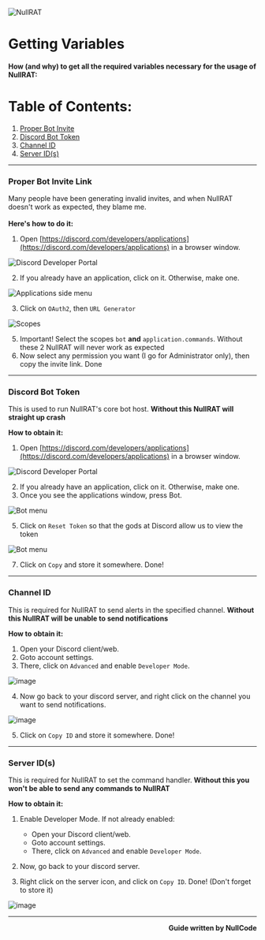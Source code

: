 ![NullRAT](https://user-images.githubusercontent.com/70959549/150108231-0c8a8b30-a3cf-4a94-8712-2277cd833731.png)

<h1 align=left>Getting Variables</h1>
<h4 align=left><b>How (and why) to get all the required variables necessary for the usage of NullRAT:</b></h4>
<h1>Table of Contents:</h2>

1. [Proper Bot Invite](https://github.com/NullCode1337/NullRAT/edit/source/Getting%20Variables.md#proper-bot-invite-link)
2. [Discord Bot Token](https://github.com/NullCode1337/NullRAT/blob/source/Getting%20Variables.md#discord-bot-token)
3. [Channel ID](https://github.com/NullCode1337/NullRAT/blob/source/Getting%20Variables.md#channel-id)
4. [Server ID(s)](https://github.com/NullCode1337/NullRAT/blob/source/Getting%20Variables.md#server-ids)

---
<h3>Proper Bot Invite Link</h3>

Many people have been generating invalid invites, and when NullRAT doesn't work as expected, they blame me.</br></br>
**Here's how to do it:**

1. Open [https://discord.com/developers/applications](https://discord.com/developers/applications) in a browser window.

![Discord Developer Portal](https://user-images.githubusercontent.com/70959549/150104339-5b6edaf2-26ec-4438-9d08-cd82473db39e.png)

2. If you already have an application, click on it. Otherwise, make one.

![Applications side menu](https://user-images.githubusercontent.com/70959549/162367526-4432adea-0998-45b8-a151-958d86c331be.png)

3. Click on `OAuth2`, then `URL Generator`

![Scopes](https://user-images.githubusercontent.com/70959549/162367784-5f53d2aa-00c8-419f-b5bc-80058437ad66.png)

5. Important! Select the scopes `bot` **and** `application.commands`. Without these 2 NullRAT will never work as expected
6. Now select any permission you want (I go for Administrator only), then copy the invite link. Done

---
<h3>Discord Bot Token</h3>

This is used to run NullRAT's core bot host. **Without this NullRAT will straight up crash**

**How to obtain it:**

1. Open [https://discord.com/developers/applications](https://discord.com/developers/applications) in a browser window.

![Discord Developer Portal](https://user-images.githubusercontent.com/70959549/150104339-5b6edaf2-26ec-4438-9d08-cd82473db39e.png)

2. If you already have an application, click on it. Otherwise, make one.
3. Once you see the applications window, press Bot.

![Bot menu](https://user-images.githubusercontent.com/70959549/162366786-79152640-19fe-4f7b-92d4-4aafebbfc85d.png)

5. Click on `Reset Token` so that the gods at Discord allow us to view the token

![Bot menu](https://user-images.githubusercontent.com/70959549/162367155-348a6408-2b77-402a-83b0-f13b311d3288.png)

7. Click on `Copy` and store it somewhere. Done!

---
<h3>Channel ID</h3>

This is required for NullRAT to send alerts in the specified channel. **Without this NullRAT will be unable to send notifications**

**How to obtain it:**

1. Open your Discord client/web.
2. Goto account settings.
3. There, click on `Advanced` and enable `Developer Mode`.

![image](https://user-images.githubusercontent.com/70959549/150111475-d1cd44c1-98e2-4dd6-be07-90b87df7f624.png)

4. Now go back to your discord server, and right click on the channel you want to send notifications.

![image](https://user-images.githubusercontent.com/70959549/150112161-5ba2ac87-7311-4fa7-96ee-717ec369bfb9.png)

5. Click on `Copy ID` and store it somewhere. Done!

---
<h3>Server ID(s)</h3>

This is required for NullRAT to set the command handler. **Without this you won't be able to send any commands to NullRAT**

**How to obtain it:**

1. Enable Developer Mode. If not already enabled:
   - Open your Discord client/web.
   - Goto account settings.
   - There, click on `Advanced` and enable `Developer Mode`.

2. Now, go back to your discord server.
3. Right click on the server icon, and click on `Copy ID`. Done! (Don't forget to store it)

![image](https://user-images.githubusercontent.com/70959549/150113522-fa9b8cf7-d3bc-4b8d-b448-e6c515f546f4.png)

---

<p align=right><b>Guide written by NullCode</b></p>
